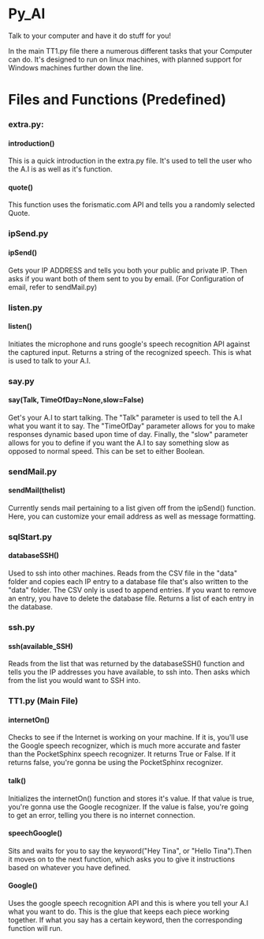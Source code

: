 # Py_AI
Talk to your computer and have it do stuff for you!

In the main TT1.py file there a numerous different tasks that your Computer can do. It's designed to run on linux machines, with planned support for Windows machines further down the line.

# Files and Functions (Predefined)
### extra.py: 
#### introduction()
This is a quick introduction in the extra.py file. It's used to tell the user who the A.I is as well as it's function.
#### quote()
This function uses the forismatic.com API and tells you a randomly selected Quote.

### ipSend.py
#### ipSend()
Gets your IP ADDRESS and tells you both your public and private IP. Then asks if you want both of them sent to you by email. (For Configuration of email, refer to sendMail.py)

### listen.py
#### listen()
Initiates the microphone and runs google's speech recognition API against the captured input. Returns a string of the recognized speech. This is what is used to talk to your A.I.

### say.py
#### say(Talk, TimeOfDay=None,slow=False)
Get's your A.I to start talking. The "Talk" parameter is used to tell the A.I what you want it to say. The "TimeOfDay" parameter allows for you to make responses dynamic based upon time of day. Finally, the "slow" parameter allows for you to define if you want the A.I to say something slow as opposed to normal speed. This can be set to either Boolean.

### sendMail.py
#### sendMail(thelist)
Currently sends mail pertaining to a list given off from the ipSend() function. Here, you can customize your email address as well as message formatting.

### sqlStart.py
#### databaseSSH()
Used to ssh into other machines. Reads from the CSV file in the "data" folder and copies each IP entry to a database file that's also written to the "data" folder. The CSV only is used to append entries. If you want to remove an entry, you have to delete the database file. Returns a list of each entry in the database.

### ssh.py
#### ssh(available_SSH)
Reads from the list that was returned by the databaseSSH() function and tells you the IP addresses you have available, to ssh into. Then asks which from the list you would want to SSH into.

### TT1.py (Main File)
#### internetOn() 
Checks to see if the Internet is working on your machine. If it is, you'll use the Google speech recognizer, which is much more accurate and faster than the PocketSphinx speech recognizer. It returns True or False. If it returns false, you're gonna be using the PocketSphinx recognizer.

#### talk()
Initializes the internetOn() function and stores it's value. If that value is true, you're gonna use the Google recognizer. If the value is false, you're going to get an error, telling you there is no internet connection.

#### speechGoogle()
Sits and waits for you to say the keyword("Hey Tina", or "Hello Tina").Then it moves on to the next function, which asks you to give it instructions based on whatever you have defined.

#### Google()
Uses the google speech recognition API and this is where you tell your A.I what you want to do. This is the glue that keeps each piece working together. If what you say has a certain keyword, then the corresponding function will run.
